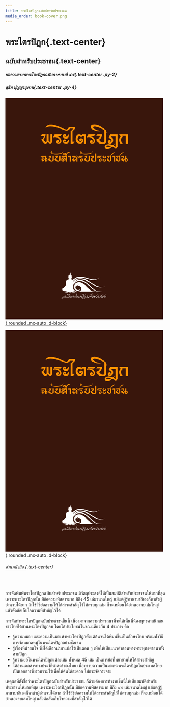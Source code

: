 ```yaml
---
title: พระไตรปิฎกฉบับสำหรับประชาชน
media_order: book-cover.png
---
```


# **พระไตรปิฎก**{.text-center}
## ฉบับสำหรับประชาชน{.text-center}

##### ย่อความจากพระไตรปิฎกฉบับภาษาบาลี ๔๕{.text-center .py-2}
##### สุชีพ  ปุญญานุภาพ{.text-center .py-4}

[![หน้าปกหนังสือ](book-cover.png){.rounded .mx-auto .d-block}](/pt)

[![หน้าปกหนังสือ](book-cover.png)](/pt){.rounded .mx-auto .d-block}
<br>

###### [อ่านหนังสือ ](pt){.text-center}

<br>

การจัดพิมพ์พระไตรปิฎกฉบับสำหรับประชาชน มีวัตถุประสงค์ให้เป็นสมบัติสำหรับประชาชนให้มากที่สุด เพราะพระไตรปิฎกนั้น มีข้อความพิสดารมาก มีถึง 45 เล่มขนาดใหญ่ แม้แต่ผู้รู้ภาษาบาลีเองก็หาตัวผู้อ่านจบได้ยาก ถ้าใช้วิธีย่อความให้ได้สาระสำคัญไว้ให้ครบทุกเล่ม ก็จะเหมือนได้อ่านเองจบเล่มใหญ่ แลัวตัดลัดเก็บใจความที่สำคัญไว้ได้

การจัดทำพระไตรปิฎกฉบับประชาชนขึ้นนี้ เนื่องมาจากความปรารถนาที่จะได้เห็นพี่น้องพุทธศาสนิกชนชาวไทยได้อ่านพระไตรปิฎกจบ โดยได้ประโยชน์ในขณะเดียวกัน 4 ประการ คือ

* รู้ความหมาย และความเป็นมาแห่งพระไตรปิฎกตั้งแต่ต้นจนได้พิมพ์ขึ้นเป็นอักษรไทย พร้อมทั้งวิธีการจัดหมวดหมู่ในพระไตรปิฎกอย่างชัดเจน
* รู้เรื่องที่น่าสนใจ ซึ่งได้เลือกนำมาแปลไว้เป็นตอน ๆ เพื่อให้เป็นแนวคำสอนทางพระพุทธศาสนาทั้งสามปิฎก
* รู้ความย่อในพระไตรปิฎกแต่ละเล่ม ทั้งหมด 45 เล่ม เป็นการย่อที่พยายามให้ได้สาระสำคัญ
* ได้อ่านเอกสารทางประวัติศาสตร์ของไทย เพื่อทราบความเป็นมาแห่งพระไตรปิฎกในประเทศไทย เป็นเอกสารซึ่งรวบรวมไว้เพื่อให้ค้นได้สะดวก ไม่กระจัดกระจาย

เหตุผลที่ตั้งชื่อว่าพระไตรปิฎกฉบับสำหรับประชาชน ก็ด้วยต้องการทำงานชิ้นนี้ให้เป็นสมบัติสำหรับประชาชนให้มากที่สุด เพราะพระไตรปิฎกนั้น มีข้อความพิสดารมาก มีถึง ๔๕ เล่มขนาดใหญ่ แม้แต่ผู้รู้ภาษาบาลีเองก็หาตัวผู้อ่านจบได้ยาก ถ้าใช้วิธีย่อความให้ได้สาระสำคัญไว้ให้ครบทุกเล่ม ก็จะเหมือนได้อ่านเองจบเล่มใหญ่ แลัวตัดลัดเก็บใจความที่สำคัญไว้ได้
